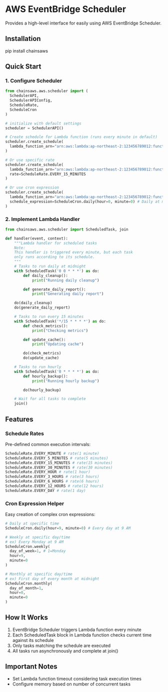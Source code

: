 # AWS EventBridge Scheduler

Provides a high-level interface for easily using AWS EventBridge Scheduler.

## Installation

pip install chainsaws

## Quick Start

### 1. Configure Scheduler

```python
from chainsaws.aws.scheduler import (
  SchedulerAPI,
  SchedulerAPIConfig,
  ScheduleRate,
  ScheduleCron
)

# initialize with default settings
scheduler = SchedulerAPI()

# Create schedule for Lambda function (runs every minute in default)
scheduler.create_schedule(
  lambda_function_arn="arn:aws:lambda:ap-northeast-2:123456789012:function:my-scheduler"
)

# Or use specific rate
scheduler.create_schedule(
  lambda_function_arn="arn:aws:lambda:ap-northeast-2:123456789012:function:my-scheduler",
  rate=ScheduleRate.EVERY_15_MINUTES
)

# Or use cron expression
scheduler.create_schedule(
  lambda_function_arn="arn:aws:lambda:ap-northeast-2:123456789012:function:my-scheduler",
  schedule_expression=ScheduleCron.daily(hour=0, minute=0) # Daily at midnight
)
```

### 2. Implement Lambda Handler

```python
from chainsaws.aws.scheduler import ScheduledTask, join

def handler(event, context):
    """Lambda handler for scheduled tasks
    Note:
    This handler is triggered every minute, but each task
    only runs according to its schedule.
    """
    # Tasks to run daily at midnight
    with ScheduledTask('0 0 * * *') as do:
        def daily_cleanup():
            print("Running daily cleanup")

        def generate_daily_report():
            print("Generating daily report")

    do(daily_cleanup)
    do(generate_daily_report)

    # Tasks to run every 15 minutes
    with ScheduledTask('*/15 * * * *') as do:
        def check_metrics():
            print("Checking metrics")

        def update_cache():
            print("Updating cache")

        do(check_metrics)
        do(update_cache)

    # Tasks to run hourly
    with ScheduledTask('0 * * * *') as do:
        def hourly_backup():
            print("Running hourly backup")

        do(hourly_backup)

    # Wait for all tasks to complete
    join()
```

## Features

### Schedule Rates

Pre-defined common execution intervals:

```python
ScheduleRate.EVERY_MINUTE # rate(1 minute)
ScheduleRate.EVERY_5_MINUTES # rate(5 minutes)
ScheduleRate.EVERY_15_MINUTES # rate(15 minutes)
ScheduleRate.EVERY_30_MINUTES # rate(30 minutes)
ScheduleRate.EVERY_HOUR # rate(1 hour)
ScheduleRate.EVERY_3_HOURS # rate(3 hours)
ScheduleRate.EVERY_6_HOURS # rate(6 hours)
ScheduleRate.EVERY_12_HOURS # rate(12 hours)
ScheduleRate.EVERY_DAY # rate(1 day)
```

### Cron Expression Helper

Easy creation of complex cron expressions:

```python
# Daily at specific time
ScheduleCron.daily(hour=9, minute=0) # Every day at 9 AM

# Weekly at specific day/time
# ex) Every Monday at 9 AM
ScheduleCron.weekly(
  day_of_week=1, # 1=Monday
  hour=9,
  minute=0
)

# Monthly at specific day/time
# ex) First day of every month at midnight
ScheduleCron.monthly(
  day_of_month=1,
  hour=0,
  minute=0
)
```

## How It Works

1. EventBridge Scheduler triggers Lambda function every minute
2. Each ScheduledTask block in Lambda function checks current time against its schedule
3. Only tasks matching the schedule are executed
4. All tasks run asynchronously and complete at join()

## Important Notes

- Set Lambda function timeout considering task execution times
- Configure memory based on number of concurrent tasks
